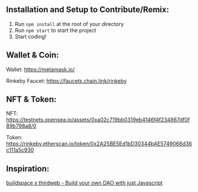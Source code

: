 ## Installation and Setup to Contribute/Remix:
1. Run `npm install` at the root of your directory
2. Run `npm start` to start the project
3. Start coding!

## Wallet & Coin:
Wallet:
https://metamask.io/

Rinkeby Faucet:
https://faucets.chain.link/rinkeby

## NFT & Token:
NFT: https://testnets.opensea.io/assets/0xa02c719bb0319eb4146f4f234867df0f89b798a8/0

Token: https://rinkeby.etherscan.io/token/0x2A25BE5Ed1bD30344bAE5749066d36c111a5c930

## Inspiration:
[buildspace x thirdweb - Build your own DAO with just Javascript](https://app.buildspace.so/projects/COb520aae3-7925-42f4-a5e7-eaf718933766)
